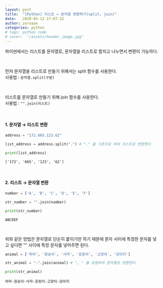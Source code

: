 ```yaml
---
layout: post
title:  "[Python] 리스트 ↔ 문자열 변환하기(split, join)"
date:   2020-05-12 17:07:32
author: zeroaan
categories: python
# tags: python code
# cover:  "/assets/header_image.jpg"
---
```


파이썬에서는 리스트를 문자열로, 문자열을 리스트로 합치고 나누면서 변환이 가능하다.

<br>

먼저 문자열을 리스트로 만들기 위해서는 split 함수를 사용한다.<br>
사용법 : `문자열.split(구분)`

<br>

리스트를 문자열로 만들기 위해 join 함수를 사용한다.<br>
사용법 : `"".join(리스트)`

<br>

#### 1. 문자열 → 리스트 변환
```python
address = "172.665.123.62"

list_address = address.split(".") # "." 을 기준으로 하여 리스트로 변환한다

print(list_address)
```
`['172', '665', '123', '62']`

<br>

#### 2. 리스트 → 문자열 변환
```python
number = ['A', 'B', 'C', 'D', 'E', 'F']

str_number = "".join(number)

print(str_number)
```
`ABCDEF`

<br>

위와 같은 방법은 문자열로 단순히 붙이기만 하기 때문에 문자 사이에 특정한 문자를 넣고 싶다면 "" 사이에 특정 문자를 넣어주면 된다.
```python
animal = ['하마', '원숭이', '사자', '호랑이', '고양이', '강아지']

str_animal = "-".join(animal) # ", " 를 포함하여 문자열로 변환한다

print(str_animal)
```
`하마-원숭이-사자-호랑이-고양이-강아지`